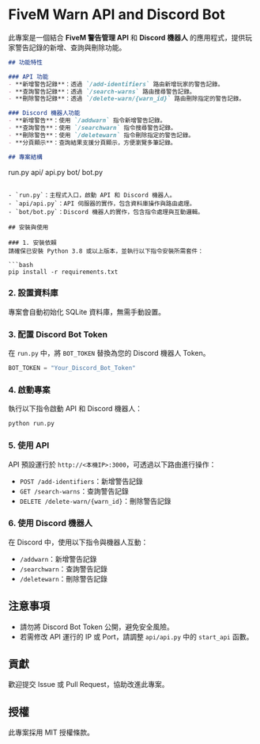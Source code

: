 
# FiveM Warn API and Discord Bot

此專案是一個結合 **FiveM 警告管理 API** 和 **Discord 機器人** 的應用程式，提供玩家警告記錄的新增、查詢與刪除功能。
```markdown
## 功能特性

### API 功能
- **新增警告記錄**：透過 `/add-identifiers` 路由新增玩家的警告記錄。
- **查詢警告記錄**：透過 `/search-warns` 路由搜尋警告記錄。
- **刪除警告記錄**：透過 `/delete-warn/{warn_id}` 路由刪除指定的警告記錄。

### Discord 機器人功能
- **新增警告**：使用 `/addwarn` 指令新增警告記錄。
- **查詢警告**：使用 `/searchwarn` 指令搜尋警告記錄。
- **刪除警告**：使用 `/deletewarn` 指令刪除指定的警告記錄。
- **分頁顯示**：查詢結果支援分頁顯示，方便瀏覽多筆記錄。

## 專案結構

```
run.py
api/
    api.py
bot/
    bot.py
```

- `run.py`：主程式入口，啟動 API 和 Discord 機器人。
- `api/api.py`：API 伺服器的實作，包含資料庫操作與路由處理。
- `bot/bot.py`：Discord 機器人的實作，包含指令處理與互動邏輯。

## 安裝與使用

### 1. 安裝依賴
請確保已安裝 Python 3.8 或以上版本，並執行以下指令安裝所需套件：

```bash
pip install -r requirements.txt
```

### 2. 設置資料庫
專案會自動初始化 SQLite 資料庫，無需手動設置。

### 3. 配置 Discord Bot Token
在 `run.py` 中，將 `BOT_TOKEN` 替換為您的 Discord 機器人 Token。

```python
BOT_TOKEN = "Your_Discord_Bot_Token"
```

### 4. 啟動專案
執行以下指令啟動 API 和 Discord 機器人：

```bash
python run.py
```

### 5. 使用 API
API 預設運行於 `http://<本機IP>:3000`，可透過以下路由進行操作：
- `POST /add-identifiers`：新增警告記錄
- `GET /search-warns`：查詢警告記錄
- `DELETE /delete-warn/{warn_id}`：刪除警告記錄

### 6. 使用 Discord 機器人
在 Discord 中，使用以下指令與機器人互動：
- `/addwarn`：新增警告記錄
- `/searchwarn`：查詢警告記錄
- `/deletewarn`：刪除警告記錄

## 注意事項
- 請勿將 Discord Bot Token 公開，避免安全風險。
- 若需修改 API 運行的 IP 或 Port，請調整 `api/api.py` 中的 `start_api` 函數。

## 貢獻
歡迎提交 Issue 或 Pull Request，協助改進此專案。

## 授權
此專案採用 MIT 授權條款。

